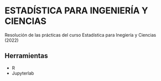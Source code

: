 # ESTADÍSTICA PARA INGENIERÍA Y CIENCIAS
Resolución de las prácticas del curso Estadística para Inegiería y Ciencias (2022)
## Herramientas
* R
* Jupyterlab
